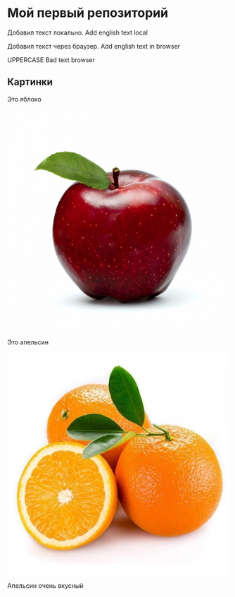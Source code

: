 # Мой первый репозиторий

Добавил текст локально. Add english text local

Добавил текст через браузер. Add english text in browser


UPPERCASE
Bad text browser

## Картинки
Это яблоко

![Это яблоко](apple.jpg)

Это апельсин

![Это апельсин](orange.jpg)

Апельсин очень вкусный